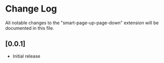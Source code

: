 # Change Log

All notable changes to the "smart-page-up-page-down" extension will be documented in this file.

## [0.0.1]

- Initial release
